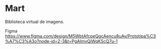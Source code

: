 # Mart
Biblioteca virtual de imagens.

Figma
https://www.figma.com/design/M5WbtAfcpeQgcAencu8uAy/Prototipa%C3%A7%C3%A3o?node-id=2-3&t=PgAImyQiWqK5cQ7u-1
